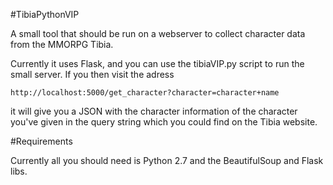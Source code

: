 #TibiaPythonVIP

A small tool that should be run on a webserver
to collect character data from the MMORPG Tibia.

Currently it uses Flask, and you can use the tibiaVIP.py
script to run the small server. If you then visit the adress

```
http://localhost:5000/get_character?character=character+name
```

it will give you a JSON with the character information of the
character you've given in the query string which you could find
on the Tibia website.

#Requirements

Currently all you should need is Python 2.7 and the BeautifulSoup
and Flask libs.
